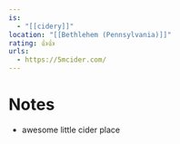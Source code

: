 ```yaml
---
is:
  - "[[cidery]]"
location: "[[Bethlehem (Pennsylvania)]]"
rating: 👍👍
urls:
  - https://5mcider.com/
---
```

# Notes
- awesome little cider place

